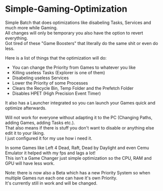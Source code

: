 # Simple-Gaming-Optimization
Simple Batch that does optimizations like disabeling Tasks, Services and much more while Gaming.<br/>
All changes will only be temporary you also have the option to revert everything.<br/>
Got tired of these "Game Boosters" that literally do the same shit or even do less.

Here is a list of things that the optimization will do:<br/>

- You can change the Priority from Games to whatever you like
- Killing useless Tasks (Explorer is one of them)
- Disabeling useless Services
- Lower the Priority of some Processes
- Clears the Recycle Bin, Temp Folder and the Prefetch Folder
- Disables HPET (High Precision Event Timer)

It also has a Launcher integrated so you can launch your Games quick and optimize afterwards.

Will not work for everyone without adapting it to the PC (Changing Paths, adding Games, adding Tasks etc.).<br/>
That also means if there is stuff you don't want to disable or anything else edit it to your liking.<br/>
I just configured it for my use how i need it.

In some Games like Left 4 Dead, Raft, Dead by Daylight and even Cemu Emulator it helped with my fps and lags a lot!<br/>
This isn't a Game Changer just simple optimization so the CPU, RAM and GPU will have less work.

Note: there is now also a Beta which has a new Priority System so when multiple Games run each one can have it's own Priority.<br/>
It's currently still in work and will be changed.
